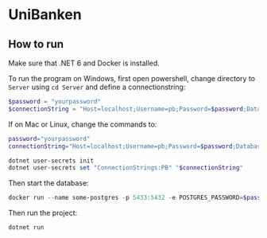# UniBanken

## How to run
Make sure that .NET 6 and Docker is installed.

To run the program on Windows, first open powershell, change directory to `Server` using `cd Server` and define a connectionstring:
```powershell
$password = "yourpassword"
$connectionString = "Host=localhost;Username=pb;Password=$password;Database=pb;Port=5433;"
```

If on Mac or Linux, change the commands to:
```bash
password="yourpassword"
connectionString="Host=localhost;Username=pb;Password=$password;Database=pb;Port=5433;"
```

```powershell
dotnet user-secrets init
dotnet user-secrets set "ConnectionStrings:PB" "$connectionString"
```

Then start the database:
```powershell
docker run --name some-postgres -p 5433:5432 -e POSTGRES_PASSWORD=$password -e POSTGRES_USER=pb -d postgres
```

Then run the project:
```powershell
dotnet run
```
